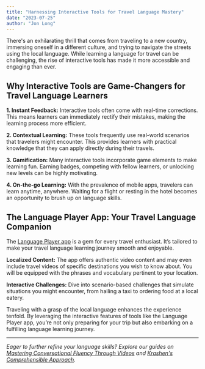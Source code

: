 ```yaml
---
title: "Harnessing Interactive Tools for Travel Language Mastery"
date: "2023-07-25"
author: "Jon Long"
---
```


There's an exhilarating thrill that comes from traveling to a new country, immersing oneself in a different culture, and trying to navigate the streets using the local language. While learning a language for travel can be challenging, the rise of interactive tools has made it more accessible and engaging than ever.

## Why Interactive Tools are Game-Changers for Travel Language Learners

**1. Instant Feedback:** Interactive tools often come with real-time corrections. This means learners can immediately rectify their mistakes, making the learning process more efficient.

**2. Contextual Learning:** These tools frequently use real-world scenarios that travelers might encounter. This provides learners with practical knowledge that they can apply directly during their travels.

**3. Gamification:** Many interactive tools incorporate game elements to make learning fun. Earning badges, competing with fellow learners, or unlocking new levels can be highly motivating.

**4. On-the-go Learning:** With the prevalence of mobile apps, travelers can learn anytime, anywhere. Waiting for a flight or resting in the hotel becomes an opportunity to brush up on language skills.

## The Language Player App: Your Travel Language Companion

The [Language Player app](#) is a gem for every travel enthusiast. It’s tailored to make your travel language learning journey smooth and enjoyable.

**Localized Content:** The app offers authentic video content and may even include travel videos of specific destinations you wish to know about. You will be equipped with the phrases and vocabulary pertinent to your location.

**Interactive Challenges:** Dive into scenario-based challenges that simulate situations you might encounter, from hailing a taxi to ordering food at a local eatery.

Traveling with a grasp of the local language enhances the experience tenfold. By leveraging the interactive features of tools like the Language Player app, you’re not only preparing for your trip but also embarking on a fulfilling language learning journey.

---

*Eager to further refine your language skills? Explore our guides on [Mastering Conversational Fluency Through Videos](/conversational-fluency-videos) and [Krashen's Comprehensible Approach](/interactive-language-practice).*

